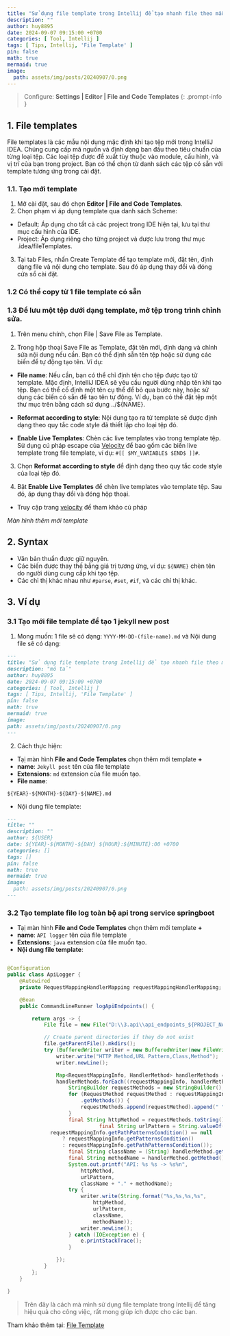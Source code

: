 ```yaml
---
title: "Sử dụng file template trong Intellij để tạo nhanh file theo mẫu"
description: ""
author: huy8895
date: 2024-09-07 09:15:00 +0700
categories: [ Tool, Intellij ]
tags: [ Tips, Intellij, 'File Template' ]
pin: false
math: true
mermaid: true
image:
  path: assets/img/posts/20240907/0.png
---
```


> Configure: **Settings \| Editor \| File and Code Templates**
> {: .prompt-info }

## 1. File templates

File templates là các mẫu nội dung mặc định khi tạo tệp mới trong IntelliJ IDEA. Chúng cung cấp mã
nguồn và định dạng ban đầu theo tiêu chuẩn của từng loại tệp. Các loại tệp được đề xuất tùy thuộc
vào module, cấu hình, và vị trí của bạn trong project. Bạn có thể chọn từ danh sách các tệp có sẵn
với template tương ứng trong cài đặt.

### 1.1. Tạo mới template

1. Mở cài đặt, sau đó chọn **Editor \| File and Code Templates**.
2. Chọn phạm vi áp dụng template qua danh sách Scheme:

- Default: Áp dụng cho tất cả các project trong IDE hiện tại, lưu tại thư mục cấu hình của IDE.
- Project: Áp dụng riêng cho từng project và được lưu trong thư mục .idea/fileTemplates.

3. Tại tab Files, nhấn Create Template để tạo template mới, đặt tên, định dạng file và nội dung cho
   template. Sau đó áp dụng thay đổi và đóng cửa sổ cài đặt.

### 1.2 Có thể copy từ 1 file template có sẵn

### 1.3 Để lưu một tệp dưới dạng template, mở tệp trong trình chỉnh sửa.

1. Trên menu chính, chọn File \| Save File as Template.

2. Trong hộp thoại Save File as Template, đặt tên mới, định dạng và chỉnh sửa nội dung nếu cần. Bạn
   có thể định sẵn tên tệp hoặc sử dụng các biến để tự động tạo tên. Ví dụ:

- **File name**: Nếu cần, bạn có thể chỉ định tên cho tệp được tạo từ template. Mặc định, IntelliJ
  IDEA sẽ yêu cầu người dùng nhập tên khi tạo tệp. Bạn có thể cố định một tên cụ thể để bỏ qua
  bước này, hoặc sử dụng các biến có sẵn để tạo tên tự động. Ví dụ, bạn có thể đặt tệp một thư mục
  trên bằng cách sử dụng ../${NAME}.

- **Reformat according to style**: Nội dung tạo ra từ template sẽ được định dạng theo quy tắc code
  style đã thiết lập cho loại tệp đó.

- **Enable Live Templates**: Chèn các live templates vào trong template tệp. Sử dụng cú pháp
  escape
  của [Velocity](https://velocity.apache.org/engine/devel/user-guide.html) để bao gồm các biến
  live
  template trong file template, ví dụ: `#[[ $MY_VARIABLE$ $END$ ]]#`.

3. Chọn **Reformat according to style** để định dạng theo quy tắc code style của loại tệp đó.

4. Bật **Enable Live Templates** để chèn live templates vào template tệp. Sau đó, áp dụng thay đổi
   và đóng hộp thoại.


- Truy cập
  trang [velocity](https://velocity.apache.org/engine/devel/user-guide.html#Velocity_Template_Language_VTL:_An_Introduction)
  để tham khảo cú pháp

[//]: # (  ![Jetbra]&#40;assets/img/posts/20240907/1.png&#41;{: width="972" height="589" })
_Màn hình thêm mới template_

## 2. Syntax

- Văn bản thuần được giữ nguyên.
- Các biến được thay thế bằng giá trị tương ứng, ví dụ: `${NAME}` chèn tên do người dùng cung cấp
  khi tạo tệp.
- Các chỉ thị khác nhau như `#parse`, `#set`, `#if`, và các chỉ thị khác.

## 3. Ví dụ

### 3.1 Tạo mới file template để tạo 1 jekyll new post

1. Mong muốn: 1 file sẽ có dạng: `YYYY-MM-DD-(file-name).md` và Nội dung file sẽ có dạng:

  ```markdown
---
title: "Sử dụng file template trong Intellij để tạo nhanh file theo mẫu"
description: "mô tả"
author: huy8895
date: 2024-09-07 09:15:00 +0700
categories: [ Tool, Intellij ]
tags: [ Tips, Intellij, 'File Template' ]
pin: false
math: true
mermaid: true
image:
path: assets/img/posts/20240907/0.png
---
  ```

2. Cách thực hiện:

- Tạị màn hình **File and Code Templates** chọn thêm mới template **+**
- **name**: `Jekyll post` tên của file template
- **Extensions**: `md` extension của file muốn tạo.
- **File name**:

```text
${YEAR}-${MONTH}-${DAY}-${NAME}.md
```

- Nội dung file template:

```markdown
---
title: ""
description: ""
author: ${USER}
date: ${YEAR}-${MONTH}-${DAY} ${HOUR}:${MINUTE}:00 +0700
categories: []
tags: []
pin: false
math: true
mermaid: true
image:
  path: assets/img/posts/20240907/0.png
---
```

### 3.2 Tạo template file log toàn bộ api trong service springboot
- Tạị màn hình **File and Code Templates** chọn thêm mới template **+**
- **name**: `API logger` tên của file template
- **Extensions**: `java` extension của file muốn tạo.
- **Nội dung file template**:

```java 

@Configuration
public class ApiLogger {
    @Autowired
    private RequestMappingHandlerMapping requestMappingHandlerMapping;

    @Bean
    public CommandLineRunner logApiEndpoints() {

        return args -> {
            File file = new File("D:\\3.api\\api_endpoints_${PROJECT_NAME}.csv");

            // Create parent directories if they do not exist
            file.getParentFile().mkdirs();
            try (BufferedWriter writer = new BufferedWriter(new FileWriter(file))) {
                writer.write("HTTP Method,URL Pattern,Class,Method");
                writer.newLine();

                Map<RequestMappingInfo, HandlerMethod> handlerMethods = requestMappingHandlerMapping.getHandlerMethods();
                handlerMethods.forEach((requestMappingInfo, handlerMethod) -> {
                    StringBuilder requestMethods = new StringBuilder();
                    for (RequestMethod requestMethod : requestMappingInfo.getMethodsCondition()
                        .getMethods()) {
                        requestMethods.append(requestMethod).append(" ");
                    }
                    final String httpMethod = requestMethods.toString().trim();
                              final String urlPattern = String.valueOf(
              requestMappingInfo.getPathPatternsCondition() == null
                  ? requestMappingInfo.getPatternsCondition()
                  : requestMappingInfo.getPathPatternsCondition());
                    final String className = (String) handlerMethod.getBean();
                    final String methodName = handlerMethod.getMethod().getName();
                    System.out.printf("API: %s %s -> %s%n",
                        httpMethod,
                        urlPattern,
                        className + "." + methodName);
                    try {
                        writer.write(String.format("%s,%s,%s,%s",
                            httpMethod,
                            urlPattern,
                            className,
                            methodName));
                        writer.newLine();
                    } catch (IOException e) {
                        e.printStackTrace();
                    }

                });
            }
        };
    }

}
```


> Trên đây là cách mà mình sử dụng file template trong Intellij để tăng hiệu quả cho công việc, rất
> mong giúp ích được cho các bạn.

Tham khảo thêm tại: [File Template](https://www.jetbrains.com/help/idea/using-file-and-code-templates.html)



